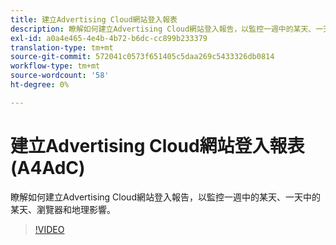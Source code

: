 ```yaml
---
title: 建立Advertising Cloud網站登入報表
description: 瞭解如何建立Advertising Cloud網站登入報告，以監控一週中的某天、一天中的某天、瀏覽器和地理影響。
exl-id: a0a4e465-4e4b-4b72-b6dc-cc899b233379
translation-type: tm+mt
source-git-commit: 572041c0573f651405c5daa269c5433326db0814
workflow-type: tm+mt
source-wordcount: '58'
ht-degree: 0%

---
```


# 建立Advertising Cloud網站登入報表(A4AdC)

瞭解如何建立Advertising Cloud網站登入報告，以監控一週中的某天、一天中的某天、瀏覽器和地理影響。

>[!VIDEO](https://video.tv.adobe.com/v/33921)
